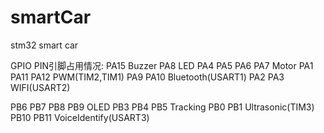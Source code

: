 # smartCar
stm32 smart car

GPIO PIN引脚占用情况:
PA15            Buzzer
PA8             LED
PA4 PA5 PA6 PA7 Motor
PA1 PA11 PA12   PWM(TIM2,TIM1)
PA9 PA10        Bluetooth(USART1)
PA2 PA3         WIFI(USART2)

PB6 PB7 PB8 PB9 OLED
PB3 PB4 PB5     Tracking
PB0 PB1         Ultrasonic(TIM3)
PB10 PB11       VoiceIdentify(USART3)

